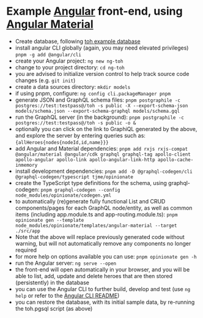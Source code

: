 # Example [Angular](https://angular.io) front-end, using [Angular Material](https://material.angular.io)

- Create database, following [toh example database](toh-example.md)
- install angular CLI globally (again, you may need elevated privileges) `pnpm -g add @angular/cli`
- create your Angular project: `ng new ng-toh`
- change to your project directory: `cd ng-toh`
- you are advised to initialize version control to help track source code changes (e.g. `git init`)
- create a data sources directory: `mkdir models`
- if using pnpm, configure: `ng config cli.packageManager pnpm`
- generate JSON and GraphQL schema files: `pnpm postgraphile -c postgres://test:testpass@/toh -s public -X --export-schema-json models/schema.json --export-schema-graphql models/schema.gql`
- run the GraphQL server (in the background): `pnpm postgraphile -c postgres://test:testpass@/toh -s public -o &`
- optionally you can click on the link to GraphiQL generated by the above, and explore the server by entering queries such as: `{allHeroes{nodes{nodeId,id,name}}}`
- add Angular and Material dependencies: `pnpm add rxjs rxjs-compat @angular/material @angular/cdk graphql graphql-tag apollo-client apollo-angular apollo-link apollo-angular-link-http apollo-cache-inmemory`
- install development dependencies: `pnpm add -D @graphql-codegen/cli @graphql-codegen/typescript tjme/opinionate`
- create the TypeScript type definitions for the schema, using graphql-codegen: `pnpm graphql-codegen --config node_modules/opinionate/codegen.yml`
- to automatically (re)generate fully functional List and CRUD components/pages for each GraphQL node/entity, as well as common items (including app.module.ts and app-routing.module.ts): `pnpm opinionate gen --template node_modules/opinionate/templates/angular-material --target ./src/app`
- Note that the above will replace previously generated code without warning, but will not automatically remove any components no longer required
- for more help on options available you can use: `pnpm opinionate gen -h`
- run the Angular server: `ng serve --open`
- the front-end will open automatically in your browser, and you will be able to list, add, update and delete heroes that are then stored (persistently) in the database
- you can use the Angular CLI to further build, develop and test (use `ng help` or refer to the [Angular CLI README](https://github.com/angular/angular-cli/blob/master/README.md))
- you can restore the database, with its initial sample data, by re-running the toh.pgsql script (as above)
